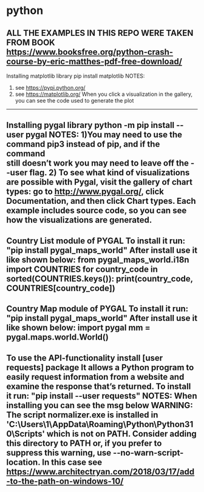 # python
ALL THE EXAMPLES IN THIS REPO WERE TAKEN FROM BOOK
https://www.booksfree.org/python-crash-course-by-eric-matthes-pdf-free-download/
------------------------------------
Installing matplotlib library 
pip install matplotlib
NOTES:
1) see https://pypi.python.org/
2) see https://matplotlib.org/
   When you click a visualization in the gallery, you can see the code 
   used to generate the plot
------------------------------------
Installing pygal library 
python -m pip install --user pygal
NOTES:
1)You may need to use the command pip3 instead of pip, and if the command  
still doesn’t work you may need to leave off the --user flag.
2) To see what kind of visualizations are possible with Pygal, visit the gallery of
chart types: go to http://www.pygal.org/, click Documentation, and then click
Chart types. Each example includes source code, so you can see how the
visualizations are generated.
------------------------------------
Country List module of PYGAL
To install it run: "pip install pygal_maps_world"
After install use it like shown below:
from pygal_maps_world.i18n import COUNTRIES 
for country_code in sorted(COUNTRIES.keys()):
    print(country_code, COUNTRIES[country_code])
------------------------------------
Country Map module of PYGAL
To install it run: "pip install pygal_maps_world"
After install use it like shown below:
import pygal
mm = pygal.maps.world.World()
------------------------------------
To use the API-functionality install [user requests] package
It allows a Python program to easily request information
from a website and examine the response that’s returned. 
To install it run: "pip install --user requests"
NOTES: When installing you can see the msg below
  WARNING: The script normalizer.exe is installed in 'C:\Users\1\AppData\Roaming\Python\Python310\Scripts' 
   which is not on PATH. Consider adding this directory to PATH or,
   if you prefer to suppress this warning, use --no-warn-script-location.
In this case see
https://www.architectryan.com/2018/03/17/add-to-the-path-on-windows-10/
------------------------------------




